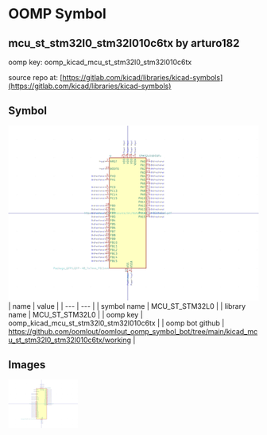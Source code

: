 # OOMP Symbol  
## mcu_st_stm32l0_stm32l010c6tx  by arturo182  
  
oomp key: oomp_kicad_mcu_st_stm32l0_stm32l010c6tx  
  
source repo at: [https://gitlab.com/kicad/libraries/kicad-symbols](https://gitlab.com/kicad/libraries/kicad-symbols)  
## Symbol  
  
[![working.png](working_600.png)](working.png)  
| name | value | 
| --- | --- | 
| symbol name | MCU_ST_STM32L0 | 
| library name | MCU_ST_STM32L0 | 
| oomp key | oomp_kicad_mcu_st_stm32l0_stm32l010c6tx | 
| oomp bot github | https://github.com/oomlout/oomlout_oomp_symbol_bot/tree/main/kicad_mcu_st_stm32l0_stm32l010c6tx/working | 
## Images  
  
[![working.png](working_140.png)](working.png)  

